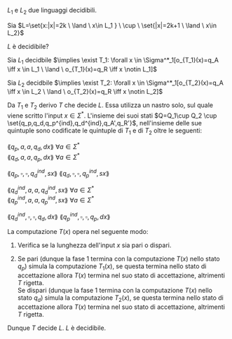 $L_1$ e $L_2$ due linguaggi decidibili.  

Sia $L=\set{x:|x|=2k \ \land \ x\in L_1 } \ \cup \ \set{|x|=2k+1 \ \land \ x\in L_2}$  

$L$ è decidibile?


Sia $L_1$ decidbile $\implies \exist T_1: \forall x \in \Sigma^*_1[o_{T_1}(x)=q_A \iff x \in L_1 \ \land \ o_{T_1}(x)=q_R \iff x \notin L_1]$  

Sia $L_2$ decidbile $\implies \exist T_2: \forall x \in \Sigma^*_1[o_{T_2}(x)=q_A \iff x \in L_2 \ \land \ o_{T_2}(x)=q_R \iff x \notin L_2]$    

Da $T_1$ e $T_2$ derivo $T$ che decide $L$. Essa utilizza un nastro solo, sul quale viene scritto l'input $x \in \Sigma^*$. L'insieme dei suoi stati $Q=Q_1\cup Q_2 \cup \set{q_p,q_d,q_p^{ind},q_d^{ind},q_A',q_R'}$, nell'insieme delle sue quintuple sono codificate le quintuple di $T_1$ e di $T_2$ oltre le seguenti:  

$\lang q_p, a,a,q_d, dx \rang \ \forall a \in \Sigma^*$  
$\lang q_d, a,a,q_p,dx \rang \ \forall a \in \Sigma^*$

$\lang q_p, \square,\square,q_d^{ind},sx \rang$
$\lang q_d, \square,\square,q_p^{ind},sx \rang$

$\lang q_d^{ind}, a,a, q_d^{ind} ,sx\rang \ \forall a \in \Sigma^*$  
$\lang q_p^{ind}, a,a, q_p^{ind} ,sx\rang \ \forall a \in \Sigma^*$

$\lang  q_d^{ind}, \square,\square,q_d,dx \rang$
$\lang q_p^{ind}, \square,\square,q_p,dx\rang$

La computazione $T(x)$ opera nel seguente modo:  
1. Verifica se la lunghezza dell'input $x$ sia pari o dispari.

2. Se pari (dunque la fase 1 termina con la computazione $T(x)$ nello stato $q_p$) simula la computazione $T_1(x)$, se questa termina nello stato di accettazione allora $T(x)$ termina nel suo stato di accettazione, altrimenti $T$ rigetta.  
Se dispari (dunque la fase 1 termina con la computazione $T(x)$ nello stato $q_d$) simula la computazione $T_2(x)$, se questa termina nello stato di accettazione allora $T(x)$ termina nel suo stato di accettazione, altrimenti $T$ rigetta.  

Dunque $T$ decide $L$. $L$ è decidibile.  



